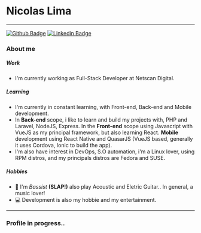 # Nicolas Lima
---
[![Github Badge](https://img.shields.io/badge/-Github-000?style=flat-square&logo=Github&logoColor=white&link=https://github.com/fagnerpsantos)](https://github.com/fagnerpsantos) [![Linkedin Badge](https://img.shields.io/badge/-LinkedIn-blue?style=flat-square&logo=Linkedin&logoColor=white&link=https://www.linkedin.com/in/nicolas-lima-98a0a1131/)](https://www.linkedin.com/in/nicolas-lima-98a0a1131/)

### About me

##### Work
* I'm currently working as Full-Stack Developer at Netscan Digital.

##### Learning
* I'm currently in constant learning, with Front-end, Back-end and Mobile development.
* In **Back-end** scope, i like to learn and build my projects with, PHP and Laravel, NodeJS, Express. In the **Front-end** scope using Javascript with VueJS as my principal framework, but also learning React. **Mobile** development using React Native and QuasarJS (VueJS based, generally it uses Cordova, Ionic to build the app).
* I'm also have interest in DevOps, S.O automation, i'm a Linux lover, using RPM distros, and my principals distros are Fedora and SUSE.

##### Hobbies
* 🎸 I'm *Bassist* **(SLAP!)** also play Acoustic and Eletric Guitar.. In general, a music lover!
* 💻 Development is also my hobbie and my entertainment.

***

### Profile in progress..
<!-- * 📚 Currently i'm learning Deutsch at my free times.  -->

<!--
**nicolaslima321/nicolaslima321** is a ✨ _special_ ✨ repository because its `README.md` (this file) appears on your GitHub profile.

Here are some ideas to get you started:

- 🔭 I’m currently working on ...
- 🌱 I’m currently learning ...
- 👯 I’m looking to collaborate on ...
- 🤔 I’m looking for help with ...
- 💬 Ask me about ...
- 📫 How to reach me: ...
- 😄 Pronouns: ...
- ⚡ Fun fact: ...
-->

